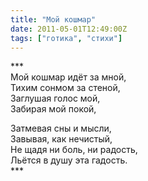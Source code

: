 ```yaml
---
title: "Мой кошмар"
date: 2011-05-01T12:49:00Z
tags: ["готика", "стихи"]
---
```


\*\*\*  
Мой кошмар идёт за мной,  
Тихим сонмом за стеной,  
Заглушая голос мой,  
Забирая мой покой,

Затмевая сны и мысли,  
Завывая, как нечистый,  
Не щадя ни боль, ни радость,  
Льётся в душу эта гадость.  
\*\*\*


